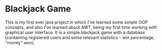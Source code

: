 # Blackjack Game
This is my first ever java project in which I've learned some
simple OOP concepts, and also I've learned about AWT, being my
first time working with graphical user interface. It is a simple
blackjack game with a database (containing registered users and
some relevant statistics - win percentage, "money" won).
